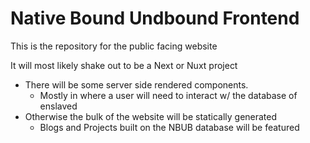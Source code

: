 # Native Bound Undbound Frontend

This is the repository for the public facing website

It will most likely shake out to be a Next or Nuxt project

- There will be some server side rendered components.
  - Mostly in where a user will  need to interact w/ the database of enslaved
- Otherwise the bulk of the website will be statically generated
  - Blogs and Projects built on the NBUB database will be featured
